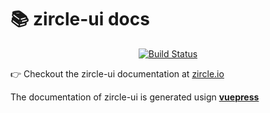 # :books: zircle-ui docs

<p align="center">
  <a href="https://travis-ci.org/zircleUI/docs"><img alt="Build Status" src="https://travis-ci.org/zircleUI/docs.svg?branch=master"></a>
</p>

:point_right: Checkout the zircle-ui documentation at [zircle.io](https://zircleui.github.io/docs/)

The documentation of zircle-ui is generated usign [**vuepress**](https://vuepress.vuejs.org/)
